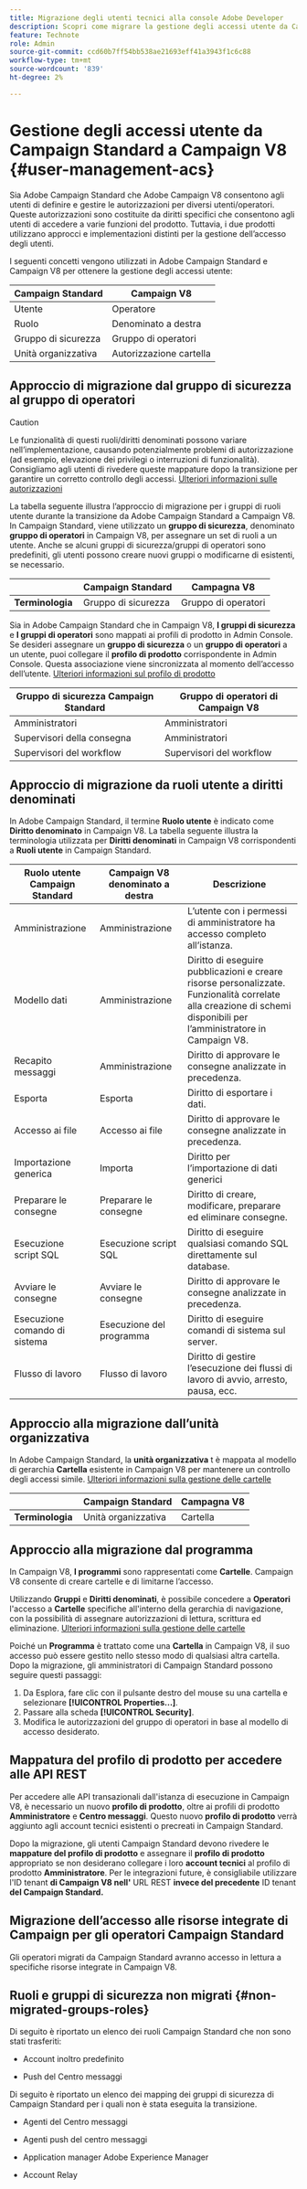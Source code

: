 ```yaml
---
title: Migrazione degli utenti tecnici alla console Adobe Developer
description: Scopri come migrare la gestione degli accessi utente da Campaign Standard a Campaign V8
feature: Technote
role: Admin
source-git-commit: ccd60b7ff54bb538ae21693eff41a3943f1c6c88
workflow-type: tm+mt
source-wordcount: '839'
ht-degree: 2%

---
```


# Gestione degli accessi utente da Campaign Standard a Campaign V8 {#user-management-acs}

Sia Adobe Campaign Standard che Adobe Campaign V8 consentono agli utenti di definire e gestire le autorizzazioni per diversi utenti/operatori. Queste autorizzazioni sono costituite da diritti specifici che consentono agli utenti di accedere a varie funzioni del prodotto. Tuttavia, i due prodotti utilizzano approcci e implementazioni distinti per la gestione dell’accesso degli utenti.

I seguenti concetti vengono utilizzati in Adobe Campaign Standard e Campaign V8 per ottenere la gestione degli accessi utente:

| Campaign Standard | Campaign V8 |
|---------|----------|
| Utente | Operatore |
| Ruolo | Denominato a destra |
| Gruppo di sicurezza | Gruppo di operatori |
| Unità organizzativa | Autorizzazione cartella |

## Approccio di migrazione dal gruppo di sicurezza al gruppo di operatori

>[!CAUTION]
>
>Le funzionalità di questi ruoli/diritti denominati possono variare nell’implementazione, causando potenzialmente problemi di autorizzazione (ad esempio, elevazione dei privilegi o interruzioni di funzionalità). Consigliamo agli utenti di rivedere queste mappature dopo la transizione per garantire un corretto controllo degli accessi. [Ulteriori informazioni sulle autorizzazioni](../../v8/start/manage-permissions.md)

La tabella seguente illustra l’approccio di migrazione per i gruppi di ruoli utente durante la transizione da Adobe Campaign Standard a Campaign V8. In Campaign Standard, viene utilizzato un **gruppo di sicurezza**, denominato **gruppo di operatori** in Campaign V8, per assegnare un set di ruoli a un utente. Anche se alcuni gruppi di sicurezza/gruppi di operatori sono predefiniti, gli utenti possono creare nuovi gruppi o modificarne di esistenti, se necessario.

| | **Campaign Standard** | **Campagna V8** |
|---------|----------|---------|
| **Terminologia**  | Gruppo di sicurezza | Gruppo di operatori |

Sia in Adobe Campaign Standard che in Campaign V8, **I gruppi di sicurezza** e **I gruppi di operatori** sono mappati ai profili di prodotto in Admin Console. Se desideri assegnare un **gruppo di sicurezza** o un **gruppo di operatori** a un utente, puoi collegare il **profilo di prodotto** corrispondente in Admin Console. Questa associazione viene sincronizzata al momento dell’accesso dell’utente. [Ulteriori informazioni sul profilo di prodotto](../../v8/start/manage-permissions.md)

| **Gruppo di sicurezza Campaign Standard** | **Gruppo di operatori di Campaign V8** |
|----------|---------|
| Amministratori | Amministratori |
| Supervisori della consegna | Amministratori |
| Supervisori del workflow | Supervisori del workflow  |

## Approccio di migrazione da ruoli utente a diritti denominati

In Adobe Campaign Standard, il termine **Ruolo utente** è indicato come **Diritto denominato** in Campaign V8. La tabella seguente illustra la terminologia utilizzata per **Diritti denominati** in Campaign V8 corrispondenti a **Ruoli utente** in Campaign Standard.

| **Ruolo utente Campaign Standard** | **Campaign V8 denominato a destra** | **Descrizione**  |
|----------|---------|---------|
| Amministrazione | Amministrazione | L’utente con i permessi di amministratore ha accesso completo all’istanza. |
| Modello dati  | Amministrazione | Diritto di eseguire pubblicazioni e creare risorse personalizzate. Funzionalità correlate alla creazione di schemi disponibili per l’amministratore in Campaign V8.  |
| Recapito messaggi  | Amministrazione  | Diritto di approvare le consegne analizzate in precedenza.  |
| Esporta | Esporta | Diritto di esportare i dati.  |
| Accesso ai file  | Accesso ai file  | Diritto di approvare le consegne analizzate in precedenza.  |
| Importazione generica  | Importa  | Diritto per l’importazione di dati generici |
| Preparare le consegne | Preparare le consegne | Diritto di creare, modificare, preparare ed eliminare consegne.  |
| Esecuzione script SQL | Esecuzione script SQL | Diritto di eseguire qualsiasi comando SQL direttamente sul database. |
| Avviare le consegne  | Avviare le consegne  | Diritto di approvare le consegne analizzate in precedenza.  |
| Esecuzione comando di sistema | Esecuzione del programma | Diritto di eseguire comandi di sistema sul server. |
| Flusso di lavoro | Flusso di lavoro | Diritto di gestire l’esecuzione dei flussi di lavoro di avvio, arresto, pausa, ecc. |

## Approccio alla migrazione dall’unità organizzativa

In Adobe Campaign Standard, la **unità organizzativa** t è mappata al modello di gerarchia **Cartella** esistente in Campaign V8 per mantenere un controllo degli accessi simile. [Ulteriori informazioni sulla gestione delle cartelle](../../v8/start/folder-permissions.md)

| | **Campaign Standard** | **Campagna V8** |
|---------|----------|---------|
| **Terminologia**  | Unità organizzativa | Cartella |

## Approccio alla migrazione dal programma

In Campaign V8, **I programmi** sono rappresentati come **Cartelle**. Campaign V8 consente di creare cartelle e di limitarne l’accesso.

Utilizzando **Gruppi** e **Diritti denominati**, è possibile concedere a **Operatori** l&#39;accesso a **Cartelle** specifiche all&#39;interno della gerarchia di navigazione, con la possibilità di assegnare autorizzazioni di lettura, scrittura ed eliminazione. [Ulteriori informazioni sulla gestione delle cartelle](../../v8/start/folder-permissions.md)

Poiché un **Programma** è trattato come una **Cartella** in Campaign V8, il suo accesso può essere gestito nello stesso modo di qualsiasi altra cartella. Dopo la migrazione, gli amministratori di Campaign Standard possono seguire questi passaggi:

1. Da Esplora, fare clic con il pulsante destro del mouse su una cartella e selezionare **[!UICONTROL Properties...]**.
1. Passare alla scheda **[!UICONTROL Security]**.
1. Modifica le autorizzazioni del gruppo di operatori in base al modello di accesso desiderato. 

## Mappatura del profilo di prodotto per accedere alle API REST 

Per accedere alle API transazionali dall&#39;istanza di esecuzione in Campaign V8, è necessario un nuovo **profilo di prodotto**, oltre ai profili di prodotto **Amministratore** e **Centro messaggi**. Questo nuovo **profilo di prodotto** verrà aggiunto agli account tecnici esistenti o precreati in Campaign Standard.

Dopo la migrazione, gli utenti Campaign Standard devono rivedere le **mappature del profilo di prodotto** e assegnare il **profilo di prodotto** appropriato se non desiderano collegare i loro **account tecnici** al profilo di prodotto **Amministratore**. Per le integrazioni future, è consigliabile utilizzare l&#39;ID tenant **di Campaign V8 nell&#39;** URL REST **invece del precedente** ID tenant **del Campaign Standard.**

## Migrazione dell’accesso alle risorse integrate di Campaign per gli operatori Campaign Standard

Gli operatori migrati da Campaign Standard avranno accesso in lettura a specifiche risorse integrate in Campaign V8.

## Ruoli e gruppi di sicurezza non migrati {#non-migrated-groups-roles}

Di seguito è riportato un elenco dei ruoli Campaign Standard che non sono stati trasferiti:

* Account inoltro predefinito 

* Push del Centro messaggi 

Di seguito è riportato un elenco dei mapping dei gruppi di sicurezza di Campaign Standard per i quali non è stata eseguita la transizione.

* Agenti del Centro messaggi

* Agenti push del centro messaggi

* Application manager Adobe Experience Manager

* Account Relay
 


 

 


